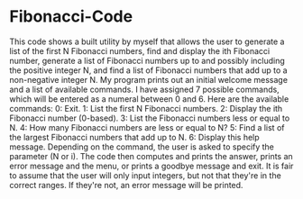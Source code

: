 # Fibonacci-Code
This code shows a built utility by myself that allows the user to generate a list of the first N Fibonacci numbers, find and display the ith Fibonacci number, generate a list of Fibonacci numbers up to and possibly including the positive integer N, and find a list of Fibonacci numbers that add up to a non-negative integer N.
My program prints out an initial welcome message and a list of available commands. I have assigned 7 possible commands, which will be entered as a numeral between 0 and 6. Here are the available commands:
  0: Exit.
  1: List the first N Fibonacci numbers.
  2: Display the ith Fibonacci number (0-based).
  3: List the Fibonacci numbers less or equal to N.
  4: How many Fibonacci numbers are less or equal to N?
  5: Find a list of the largest Fibonacci numbers that add up to N.
  6: Display this help message. 
Depending on the command, the user is asked to specify the parameter (N or i). The code then computes and prints the answer, prints an error message and the menu, or prints a goodbye message and exit. It is fair to assume that the user will only input integers, but not that they're in the correct ranges. If they're not, an error message will be printed. 
